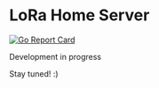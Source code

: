 # LoRa Home Server
[![Go Report Card](https://goreportcard.com/badge/github.com/lorahome/server)](https://goreportcard.com/report/github.com/lorahome/server)

Development in progress

Stay tuned! :)
